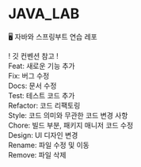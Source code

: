 # JAVA_LAB
🖥 자바와 스프링부트 연습 레포

! 깃 컨벤션 참고 !</br>
Feat: 새로운 기능 추가</br>
Fix: 버그 수정</br>
Docs: 문서 수정</br>
Test: 테스트 코드 추가</br>
Refactor: 코드 리팩토링</br>
Style: 코드 의미와 무관한 코드 변경 사항</br>
Chore: 빌드 부분, 패키지 매니저 코드 수정</br>
Design: UI 디자인 변경</br>
Rename: 파일 수정 및 이동</br>
Remove: 파일 삭제</br>

